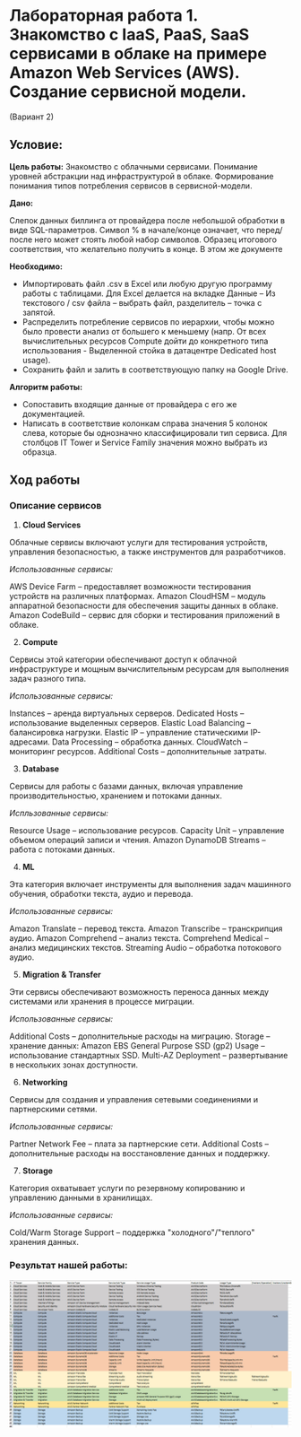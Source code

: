 # Лабораторная работа 1. Знакомство с IaaS, PaaS, SaaS сервисами в облаке на примере Amazon Web Services (AWS). Создание сервисной модели.

(Вариант 2)

## Условие:

**Цель работы:**
Знакомство с облачными сервисами. Понимание уровней абстракции над инфраструктурой в облаке. Формирование понимания типов потребления сервисов в сервисной-модели. 

**Дано:**

   Слепок данных биллинга от провайдера после небольшой обработки в виде SQL-параметров. Символ % в начале/конце означает, что перед/после него может стоять любой набор символов.
Образец итогового соответствия, что желательно получить в конце. В этом же документе  

**Необходимо:**

- Импортировать файл .csv в Excel или любую другую программу работы с таблицами. Для Excel делается на вкладке Данные – Из текстового / csv файла – выбрать файл, разделитель – точка с запятой.
- Распределить потребление сервисов по иерархии, чтобы можно было провести анализ от большего к меньшему (напр. От всех вычислительных ресурсов Compute дойти до конкретного типа использования - Выделенной стойка в датацентре Dedicated host usage).
- Сохранить файл и залить в соответствующую папку на Google Drive.

**Алгоритм работы:** 

- Сопоставить входящие данные от провайдера с его же документацией.
- Написать в соответствие колонкам справа значения 5 колонок слева, которые бы однозначно классифицировали тип сервиса. Для столбцов IT Tower и Service Family значения можно выбрать из образца.


## Ход работы 

### Описание сервисов

1. **Cloud Services**

Облачные сервисы включают услуги для тестирования устройств, управления безопасностью, а также инструментов для разработчиков.

*Использованные сервисы:*

AWS Device Farm – предоставляет возможности тестирования устройств на различных платформах.
Amazon CloudHSM – модуль аппаратной безопасности для обеспечения защиты данных в облаке.
Amazon CodeBuild – сервис для сборки и тестирования приложений в облаке.


2. **Compute**
   
Сервисы этой категории обеспечивают доступ к облачной инфраструктуре и мощным вычислительным ресурсам для выполнения задач разного типа.

*Использованные сервисы:*

Instances – аренда виртуальных серверов.
Dedicated Hosts – использование выделенных серверов.
Elastic Load Balancing – балансировка нагрузки.
Elastic IP – управление статическими IP-адресами.
Data Processing – обработка данных.
CloudWatch – мониторинг ресурсов.
Additional Costs – дополнительные затраты.



3. **Database**

Сервисы для работы с базами данных, включая управление производительностью, хранением и потоками данных.

*Испльзованные сервисы:*

Resource Usage – использование ресурсов.
Capacity Unit – управление объемом операций записи и чтения.
Amazon DynamoDB Streams – работа с потоками данных.


4. **ML**

Эта категория включает инструменты для выполнения задач машинного обучения, обработки текста, аудио и перевода.

*Использованные сервисы:*

Amazon Translate – перевод текста.
Amazon Transcribe – транскрипция аудио.
Amazon Comprehend – анализ текста.
Comprehend Medical – анализ медицинских текстов.
Streaming Audio – обработка потокового аудио.


5. **Migration & Transfer**
 
Эти сервисы обеспечивают возможность переноса данных между системами или хранения в процессе миграции.

*Использованные сервисы:*

Additional Costs – дополнительные расходы на миграцию.
Storage – хранение данных:
Amazon EBS General Purpose SSD (gp2) Usage – использование стандартных SSD.
Multi-AZ Deployment – развертывание в нескольких зонах доступности.



6. **Networking**
   
Сервисы для создания и управления сетевыми соединениями и партнерскими сетями.

*Использованные сервисы:*

Partner Network Fee – плата за партнерские сети.
Additional Costs – дополнительные расходы на восстановление данных и поддержку.



7. **Storage**
    
Категория охватывает услуги по резервному копированию и управлению данными в хранилищах.

*Использованные сервисы:*

Cold/Warm Storage Support – поддержка "холодного"/"теплого" хранения данных.

### Результат нашей работы:

![photo](https://github.com/agatasergeeva/DevOps-Cloud-Labs/blob/main/Cloud_Lab1/photo_2024-12-11_15-49-00.jpg)




